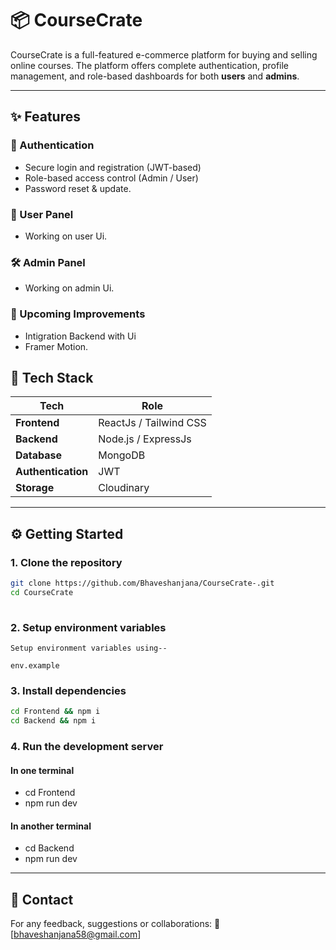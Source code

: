 
# 📦 CourseCrate

CourseCrate is a full-featured e-commerce platform for buying and selling online courses. The platform offers complete authentication, profile management, and role-based dashboards for both **users** and **admins**.

---

## ✨ Features  


### 👤 Authentication
- Secure login and registration (JWT-based)
- Role-based access control (Admin / User)
- Password reset & update.

### 🛒 User Panel
- Working on user Ui.

### 🛠 Admin Panel
- Working on admin Ui.

### 🧪 Upcoming Improvements
- Intigration Backend with Ui
- Framer Motion.


## 🧰 Tech Stack

| Tech | Role |
|------|------|
| **Frontend** | ReactJs / Tailwind CSS |
| **Backend** | Node.js / ExpressJs |
| **Database** | MongoDB |
| **Authentication** | JWT |
| **Storage** | Cloudinary |


---

## ⚙️ Getting Started

### 1. Clone the repository

```bash
git clone https://github.com/Bhaveshanjana/CourseCrate-.git
cd CourseCrate
 
```
 
### 2. Setup environment variables

```
Setup environment variables using-- 

env.example

```

### 3. Install dependencies

```bash
cd Frontend && npm i
cd Backend && npm i

```
### 4. Run the development server

#### In one terminal
- cd Frontend
- npm run dev

#### In another terminal
- cd Backend
- npm run dev

---

## 💬 Contact

For any feedback, suggestions or collaborations: 📧 [bhaveshanjana58@gmail.com]

